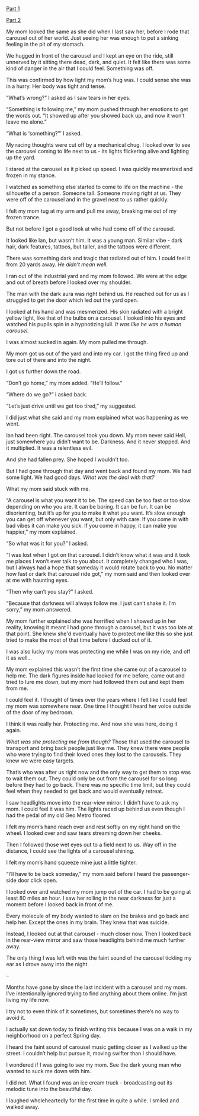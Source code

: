 [Part 1](https://www.reddit.com/r/nosleep/comments/wggjh7/if_you_come_upon_a_carousel_in_the_woods_i_beg/)

[Part 2](https://www.reddit.com/r/nosleep/comments/whqe40/if_you_come_across_a_carousel_in_the_woods_i_beg/)

My mom looked the same as she did when I last saw her, before I rode that carousel out of her world. Just seeing her was enough to put a sinking feeling in the pit of my stomach. 

We hugged in front of the carousel and I kept an eye on the ride, still unnerved by it sitting there dead, dark, and quiet. It felt like there was some kind of danger in the air that I could feel. Something was off. 

This was confirmed by how light my mom’s hug was. I could sense she was in a hurry. Her body was tight and tense. 

“What’s wrong?” I asked as I saw tears in her eyes. 

“Something is following me,” my mom pushed through her emotions to get the words out. “It showed up after you showed back up, and now it won’t leave me alone.”

“What is ‘something?”’ I asked. 

My racing thoughts were cut off by a mechanical chug. I looked over to see the carousel coming to life next to us - its lights flickering alive and lighting up the yard. 

I stared at the carousel as it picked up speed. I was quickly mesmerized and frozen in my stance. 

I watched as something else started to come to life on the machine - the silhouette of a person. Someone tall. Someone moving right at us. They were off of the carousel and in the gravel next to us rather quickly. 

I felt my mom tug at my arm and pull me away, breaking me out of my frozen trance. 

But not before I got a good look at who had come off of the carousel. 

It looked like Ian, but wasn’t him. It was a young man. Similar vibe - dark hair, dark features, tattoos, but taller, and the tattoos were different. 

There was something dark and tragic that radiated out of him. I could feel it from 20 yards away. *He didn’t mean well.* 

I ran out of the industrial yard and my mom followed. We were at the edge and out of breath before I looked over my shoulder. 

The man with the dark aura was right behind us. He reached out for us as I struggled to get the door which led out the yard open. 

I looked at his hand and was mesmerized. His skin radiated with a bright yellow light, like that of the bulbs on a carousel. I looked into his eyes and watched his pupils spin in a hypnotizing lull. *It was like he was a human carousel.* 

I was almost sucked in again. My mom pulled me through. 

My mom got us out of the yard and into my car. I got the thing fired up and tore out of there and into the night. 

I got us further down the road. 

“Don’t go home,” my mom added. “He’ll follow.”

“Where do we go?” I asked back. 

“Let’s just drive until we get too tired,” my suggested. 

I did just what she said and my mom explained what was happening as we went. 

Ian had been right. The carousel took you down. My mom never said Hell, just somewhere you didn’t want to be. Darkness. And it never stopped. And it multiplied. It was a relentless evil. 

And she had fallen prey. She hoped I wouldn’t too. 

But I had gone through that day and went back and found my mom. We had some light. We had good days. *What was the deal with that?*

What my mom said stuck with me. 

“A carousel is what you want it to be. The speed can be too fast or too slow depending on who you are. It can be boring. It can be fun. It can be disorienting, but it’s up for you to make it what you want. It’s slow enough you can get off whenever you want, but only with care. If you come in with bad vibes it can make you sick. If you come in happy, it can make you happier,” my mom explained. 

“So what was it for you?” I asked. 

“I was lost when I got on that carousel. I didn’t know what it was and it took me places I won’t ever talk to you about. It completely changed who I was, but I always had a hope that someday it would rotate back to you. No matter how fast or dark that carousel ride got,” my mom said and then looked over at me with haunting eyes.  

“Then why can’t you stay?” I asked. 

“Because that darkness will always follow me. I just can’t shake it. I’m sorry,” my mom answered. 

My mom further explained she was horrified when I showed up in her reality, knowing it meant I had gone through a carousel, but it was too late at that point. She knew she'd eventually have to protect me like this so she just tried to make the most of that time before I ducked out of it. 

I was also lucky my mom was protecting me while I was on my ride, and off it as well…

My mom explained this wasn’t the first time she came out of a carousel to help me. The dark figures inside had looked for me before, came out and tried to lure me down, but my mom had followed them out and kept them from me. 

I could feel it. I thought of times over the years where I felt like I could feel my mom was somewhere near. One time I thought I heard her voice outside of the door of my bedroom. 

I think it was really her. Protecting me. And now she was here, doing it again. 

*What was she protecting me from though?* Those that used the carousel to transport and bring back people just like me. They knew there were people who were trying to find their loved ones they lost to the carousels. They knew we were easy targets. 

That’s who was after us right now and the only way to get them to stop was to wait them out. They could only be out from the carousel for so long before they had to go back. There was no specific time limit, but they could feel when they needed to get back and would eventually retreat. 

I saw headlights move into the rear-view mirror. I didn’t have to ask my mom. I could feel it was him. The lights raced up behind us even though I had the pedal of my old Geo Metro floored. 

I felt my mom’s hand reach over and rest softly on my right hand on the wheel. I looked over and saw tears streaming down her cheeks. 

Then I followed those wet eyes out to a field next to us. Way off in the distance, I could see the lights of a carousel shining. 

I felt my mom’s hand squeeze mine just a little tighter. 

“I’ll have to be back someday,” my mom said before I heard the passenger-side door click open. 

I looked over and watched my mom jump out of the car. I had to be going at least 80 miles an hour. I saw her rolling in the near darkness for just a moment before I looked back in front of me. 

Every molecule of my body wanted to slam on the brakes and go back and help her. Except the ones in my brain. They knew that was suicide. 

Instead, I looked out at that carousel - much closer now. Then I looked back in the rear-view mirror and saw those headlights behind me much further away.

The only thing I was left with was the faint sound of the carousel tickling my ear as I drove away into the night. 

–

Months have gone by since the last incident with a carousel and my mom. I’ve intentionally ignored trying to find anything about them online. I’m just living my life now. 

I try not to even think of it sometimes, but sometimes there’s no way to avoid it. 

I actually sat down today to finish writing this because I was on a walk in my neighborhood on a perfect Spring day. 

I heard the faint sound of carousel music getting closer as I walked up the street. I couldn’t help but pursue it, moving swifter than I should have. 

I wondered if I was going to see my mom. See the dark young man who wanted to suck me down with him. 

I did not. What I found was an ice cream truck - broadcasting out its melodic tune into the beautiful day. 

I laughed wholeheartedly for the first time in quite a while. I smiled and walked away.